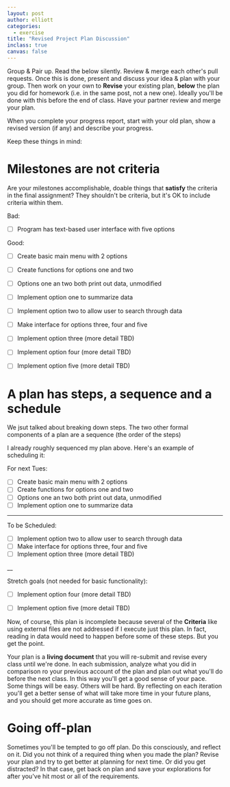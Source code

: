 ```yaml
---
layout: post
author: elliott
categories:
  - exercise
title: "Revised Project Plan Discussion"
inclass: true
canvas: false
---
```


Group & Pair up.  Read the below silently. Review & merge each other's pull requests.
Once this is done, present and discuss your idea & plan with your group. Then work on your
own to **Revise** your existing plan, **below** the plan you did for homework (i.e. in the
same post, not a new one).  Ideally you'll be done with this before the end of class.
Have your partner review and merge your plan.

When you complete your progress report, start with your old plan, show a revised version (if any)
and describe your progress.

Keep these things in mind:

# Milestones are not criteria

Are your milestones accomplishable, doable things that **satisfy** the criteria in the final assignment?  They shouldn't be
criteria, but it's OK to include criteria within them.

Bad:

- [ ] Program has text-based user interface with five options

Good:

- [ ] Create basic main menu with 2 options
- [ ] Create functions for options one and two
- [ ] Options one an two both print out data, unmodified
- [ ] Implement option one to summarize data
- [ ] Implement option two to allow user to search through data
- [ ] Make interface for options three, four and five
- [ ] Implement option three (more detail TBD)
- [ ] Implement option four (more detail TBD)
- [ ] Implement option five (more detail TBD)


# A plan has steps, a sequence and a schedule

We jsut talked about breaking down steps. The two other formal components of a plan are a sequence (the order of the steps)

I already roughly sequenced my plan above. Here's an example of scheduling it:

For next Tues:

- [ ] Create basic main menu with 2 options
- [ ] Create functions for options one and two
- [ ] Options one an two both print out data, unmodified
- [ ] Implement option one to summarize data

___

To be Scheduled:

- [ ] Implement option two to allow user to search through data
- [ ] Make interface for options three, four and five
- [ ] Implement option three (more detail TBD)

__

Stretch goals (not needed for basic functionality):

- [ ] Implement option four (more detail TBD)
- [ ] Implement option five (more detail TBD)


Now, of course, this plan is incomplete because several of the **Criteria** like using
external files are not addressed if I execute just this plan.  In fact, reading in data
would need to happen before some of these steps. But you get the point.

Your plan is a **living document** that you will re-submit and revise every class until
we're done.  In each submission, analyze what you did in comparison ro your previous account of the plan
and plan out what you'll do before the next class.  In this way you'll get a good sense
of your pace.  Some things will be easy.  Others will be hard.  By reflecting on each
iteration you'll get a better sense of what will take more time in your future plans, and
you should get more accurate as time goes on.

# Going off-plan

Sometimes you'll be tempted to go off plan.  Do this consciously, and reflect on it.  Did you
not think of a required thing when you made the plan?  Revise your plan and try to get better
at planning for next time. Or did you get distracted?  In that case, get back on plan and
save your explorations for after you've hit most or all of the requirements.
